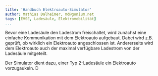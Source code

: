 ```yaml
---
title: 'Handbuch Elektroauto-Simulator'
author: Mathias Dalheimer, md@gonium.net
tags: [EVSE, Ladesäule, Elektromobilität]
...
```


Bevor eine Ladesäule den Ladestrom freischaltet, wird zunächst eine
einfache Kommunikation mit dem Elektroauto aufgebaut. Dabei wird z.B.
geprüft, ob wirklich ein Elektroauto angeschlossen ist. Andererseits
wird dem Elektroauto auch der maximal verfügbare Ladestrom von der
Ladesäule mitgeteilt.

Der Simulator dient dazu, einer Typ 2-Ladesäule ein Elektroauto
vorzugaukeln. D

